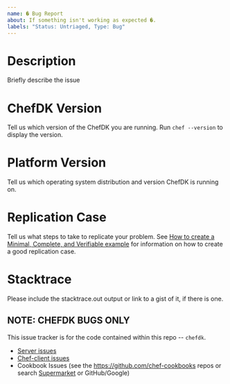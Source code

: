 ```yaml
---
name: � Bug Report
about: If something isn't working as expected �.
labels: "Status: Untriaged, Type: Bug"
---
```


# Description

Briefly describe the issue

# ChefDK Version

Tell us which version of the ChefDK you are running. Run `chef --version` to display the version.

# Platform Version

Tell us which operating system distribution and version ChefDK is running on.

# Replication Case

Tell us what steps to take to replicate your problem. See [How to create a Minimal, Complete, and Verifiable example](https://stackoverflow.com/help/mcve) for information on how to create a good replication case.

# Stacktrace

Please include the stacktrace.out output or link to a gist of it, if there is one.

## NOTE: CHEFDK BUGS ONLY

This issue tracker is for the code contained within this repo -- `chefdk`.

- [Server issues](https://github.com/chef/chef-server/issues/new)
- [Chef-client issues](https://github.com/chef/chef/issues/new)
- Cookbook Issues (see the <https://github.com/chef-cookbooks> repos or search [Supermarket](https://supermarket.chef.io) or GitHub/Google)
